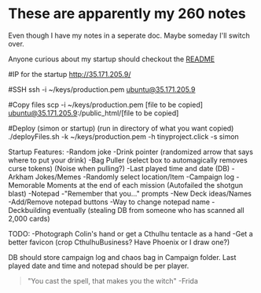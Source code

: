 # These are apparently my 260 notes

Even though I have my notes in a seperate doc. Maybe someday I'll switch over.

Anyone curious about my startup should checkout the [README](README.md)

#IP for the startup
http://35.171.205.9/

#SSH
ssh -i ~/keys/production.pem ubuntu@35.171.205.9

#Copy files
scp -i ~/keys/production.pem [file to be copied] ubuntu@35.171.205.9:/public_html/[file to be copied]

#Deploy (simon or startup) (run in directory of what you want copied)
./deployFiles.sh -k ~/keys/production.pem -h tinyproject.click -s simon

Startup Features:
-Random joke
-Drink pointer (randomized arrow that says where to put your drink)
-Bag Puller (select box to automagically removes curse tokens) (Noise when pulling?)
-Last played time and date (DB)
-Arkham Jokes/Memes
-Randomly select location/Item
-Campaign log
    -Memorable Moments at the end of each mission (Autofailed the shotgun blast)
-Notepad
    -"Remember that you..." prompts
    -New Deck ideas/Names
    -Add/Remove notepad buttons
    -Way to change notepad name
-Deckbuilding eventually (stealing DB from someone who has scanned all 2,000 cards)

TODO:
-Photograph Colin's hand or get a Cthulhu tentacle as a hand
-Get a better favicon (crop CthulhuBusiness? Have Phoenix or I draw one?)

DB should store campaign log and chaos bag in Campaign folder. Last played date and time and notepad should be per player.


> "You cast the spell, that makes you the witch" -Frida

